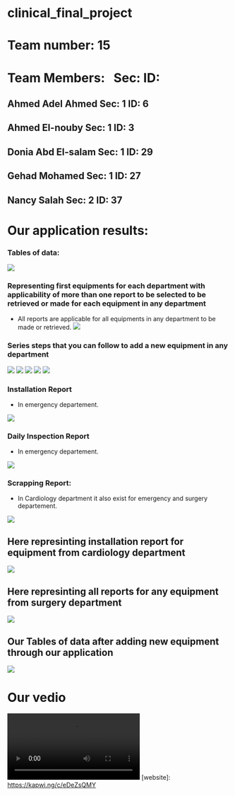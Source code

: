 # clinical_final_project
<!--Headline-->
<!--Image-->
<!--UL-->
<!-- URLs-->
# Team number: 15
# Team Members:&nbsp;&nbsp;&nbsp;Sec:&nbsp;ID:
## Ahmed Adel Ahmed       Sec: 1     ID: 6  
## Ahmed El-nouby       Sec: 1     ID: 3
## Donia Abd El-salam       Sec: 1     ID: 29
## Gehad Mohamed       Sec: 1     ID: 27
## Nancy Salah       Sec: 2     ID: 37
# Our application results:
### Tables of data:
![](first_data.gif)
### Representing first equipments for each department with applicability of more than one report to be selected to be retrieved or made for each equipment in any department
* All reports are applicable for all equipments in any department to be made or retrieved.
![](dep&eq&rep.gif)
### Series steps that you can follow to add a new equipment in any department
![](add_equ_in_emer_0.gif)
![](add_equ_in_emer_1.gif)
![](add_eq_in_emer_2.gif)
![](add_equ_in_emer_3.gif)
![](add_equ_in_emer4_&retrive.gif)
### Installation Report 
* In emergency departement.

![](retrieve_installation_report_in_Emer.gif)
### Daily Inspection Report 
* In emergency departement.

![](make_daily_inspec_for_equ_in_emer.gif)
### Scrapping Report:
* In Cardiology department it also exist for emergency and surgery departement.  

![](scrapping_make&retrieve_in_cardiology.gif)
##  Here represinting installation report for equipment from cardiology department
![](retrieve_installation_cardiology.gif)
##  Here represinting all reports for any equipment from surgery department
![](three_reports_surgery.gif)
## Our Tables of data after adding new equipment through our application 
![](data_after_adding_new_equ.gif)
# Our vedio
![](video.mp4)
[website]: https://kapwi.ng/c/eDeZsQMY
